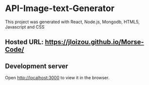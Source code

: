 # API-Image-text-Generator

This project was generated with React, Node.js, Mongodb, HTML5, Javascript and CSS

## Hosted URL: https://jloizou.github.io/Morse-Code/

## Development server 
Open [http://localhost:3000](http://localhost:3000) to view it in the browser.

